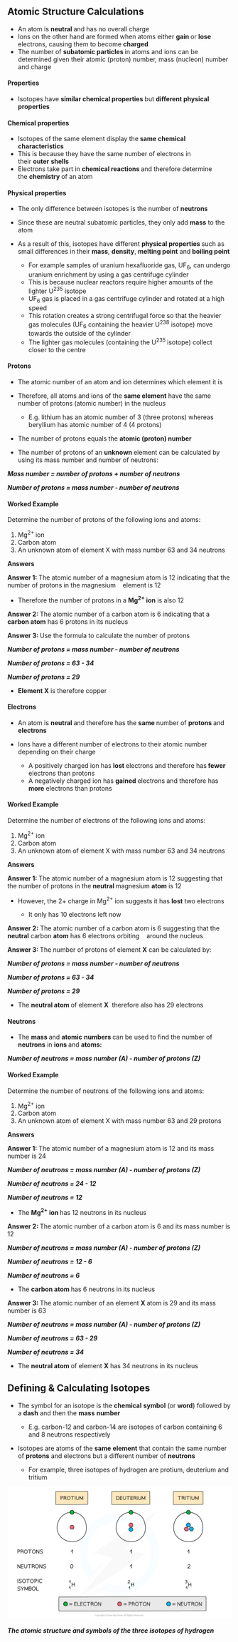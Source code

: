 Atomic Structure Calculations
-----------------------------

* An atom is <b>neutral </b>and has no overall charge
* Ions on the other hand are formed when atoms either <b>gain </b>or <b>lose </b>electrons, causing them to become <b>charged</b>
* The number of <b>subatomic particles </b>in atoms and ions can be determined given their atomic (proton) number, mass (nucleon) number and charge

#### Properties

* Isotopes have <b>similar chemical properties </b>but <b>different physical properties</b>

#### Chemical properties

* Isotopes of the same element display the<b> same chemical characteristics</b>
* This is because they have the same number of electrons in their <b>outer</b> <b>shells</b>
* Electrons take part in <b>chemical reactions </b>and therefore determine the <b>chemistry </b>of an atom

#### Physical properties

* The only difference between isotopes is the number of <b>neutrons</b>
* Since these are neutral subatomic particles, they only add <b>mass</b> to the atom
* As a result of this, isotopes have different <b>physical properties </b>such as small differences in their <b>mass</b>, <b>density</b>, <b>melting point</b> and<b> boiling point </b>

  + For example samples of uranium hexafluoride gas, UF<sub>6</sub>, can undergo uranium enrichment by using a gas centrifuge cylinder
  + This is because nuclear reactors require higher amounts of the lighter U<sup>235</sup> isotope
  + UF<sub>6</sub> gas is placed in a gas centrifuge cylinder and rotated at a high speed
  + This rotation creates a strong centrifugal force so that the heavier gas molecules (UF<sub>6</sub> containing the heavier U<sup>238</sup> isotope) move towards the outside of the cylinder
  + The lighter gas molecules (containing the U<sup>235 </sup>isotope) collect closer to the centre

#### Protons

* The atomic number of an atom and ion determines which element it is
* Therefore, all atoms and ions of the <b>same element</b> have the same number of protons (atomic number) in the nucleus

  + E.g. lithium has an atomic number of 3 (three protons) whereas beryllium has atomic number of 4 (4 protons)
* The number of protons equals the <b>atomic (proton) number</b>
* The number of protons of an <b>unknown </b>element can be calculated by using its mass number and number of neutrons:

<i><b>Mass number = number of protons + number of neutrons</b></i>

<i><b>Number of protons = mass number - number of neutrons</b></i>

#### Worked Example

Determine the number of protons of the following ions and atoms:

1. Mg<sup>2+ </sup>ion
2. Carbon atom
3. An unknown atom of element X with mass number 63 and 34 neutrons

<b>Answers</b>

<b>Answer 1: </b>The atomic number of a magnesium atom is 12 indicating that the number of protons in the magnesium    element is 12

* Therefore the number of protons in a <b>Mg</b><sup><b>2+</b></sup><b> ion</b> is also 12

<b>Answer 2: </b>The atomic number of a carbon atom is 6 indicating that a <b>carbon atom</b> has 6 protons in its nucleus

<b>Answer 3: </b>Use the formula to calculate the number of protons

<i><b>Number of protons = mass number - number of neutrons</b></i>

<i><b>Number of protons = 63 - 34</b></i>

<i><b>Number of protons = 29</b></i>

* <b>Element X</b> is therefore copper

#### Electrons

* An atom is <b>neutral </b>and therefore has the <b>same </b>number of <b>protons </b>and <b>electrons</b>
* Ions have a different number of electrons to their atomic number depending on their charge

  + A positively charged ion has <b>lost </b>electrons and therefore has<b> fewer</b> electrons than protons
  + A negatively charged ion has <b>gained </b>electrons and therefore has <b>more</b> electrons than protons

#### Worked Example

Determine the number of electrons of the following ions and atoms:

1. Mg<sup>2+</sup> ion
2. Carbon atom
3. An unknown atom of element X with mass number 63 and 34 neutrons

<b>Answers</b>

<b>Answer 1: </b>The atomic number of a magnesium atom is 12 suggesting that the number of protons in the <b>neutral </b>magnesium <b>atom</b> is 12

* However, the 2+ charge in Mg<sup>2+</sup> ion suggests it has <b>lost</b> two electrons

  + It only has 10 electrons left now

<b>Answer 2:</b> The atomic number of a carbon atom is 6 suggesting that the <b>neutral</b> carbon <b>atom</b> has 6 electrons orbiting    around the nucleus

<b>Answer 3: </b>The number of protons of element <b>X</b> can be calculated by:

<i><b>Number of protons = mass number - number of neutrons</b></i>

<i><b>Number of protons = 63 - 34</b></i>

<i><b>Number of protons = 29</b></i>

* The <b>neutral atom </b>of element <b>X</b>  therefore also has 29 electrons

#### Neutrons

* The <b>mass </b>and <b>atomic</b> <b>numbers </b>can be used to find the number of <b>neutrons</b> in <b>ions </b>and <b>atoms:</b>

<i><b>Number of neutrons = mass number (A) - number of protons (Z)</b></i>

#### Worked Example

Determine the number of neutrons of the following ions and atoms:

1. Mg<sup>2+</sup> ion
2. Carbon atom
3. An unknown atom of element X with mass number 63 and 29 protons

<b>Answers</b>

<b>Answer 1: </b>The atomic number of a magnesium atom is 12 and its mass number is 24

<i><b>Number of neutrons = mass number (A) - number of protons (Z)</b></i>

<i><b>Number of neutrons = 24 - 12</b></i>

<i><b>Number of neutrons = 12</b></i>

* The <b>Mg</b><sup><b>2+</b></sup><b> ion </b>has 12 neutrons in its nucleus

<b>Answer 2: </b>The atomic number of a carbon atom is 6 and its mass number is 12

<i><b>Number of neutrons = mass number (A) - number of protons (Z)</b></i>

<i><b>Number of neutrons = 12 - 6</b></i>

<i><b>Number of neutrons = 6</b></i>

* The <b>carbon atom </b>has 6 neutrons in its nucleus

<b>Answer 3: </b>The atomic number of an element <b>X </b>atom is 29 and its mass number is 63

<i><b>Number of neutrons = mass number (A) - number of protons (Z)</b></i>

<i><b>Number of neutrons = 63 - 29</b></i>

<i><b>Number of neutrons = 34</b></i>

* The <b>neutral atom </b>of element <b>X</b> has 34 neutrons in its nucleus

Defining & Calculating Isotopes
-------------------------------

* The symbol for an isotope is the <b>chemical</b> <b>symbol</b> (or <b>word</b>) followed by a <b>dash</b> and then the <b>mass</b> <b>number</b>

  + E.g. carbon-12 and carbon-14 are isotopes of carbon containing 6 and 8 neutrons respectively
* Isotopes are atoms of the <b>same</b> <b>element</b> that contain the same number of <b>protons</b> and electrons but a different number of <b>neutrons</b>

  + For example, three isotopes of hydrogen are protium, deuterium and tritium

![Atomic Structure Hydrogen Isotopes, downloadable AS & A Level Chemistry revision notes](1.1-Atomic-Structure-Hydrogen-Isotopes.png)

<i><b>The atomic structure and symbols of the three isotopes of hydrogen</b></i>